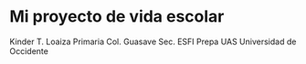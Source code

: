 # Mi proyecto de vida escolar
Kinder T. Loaiza
Primaria Col. Guasave
Sec. ESFI
Prepa UAS
Universidad de Occidente
